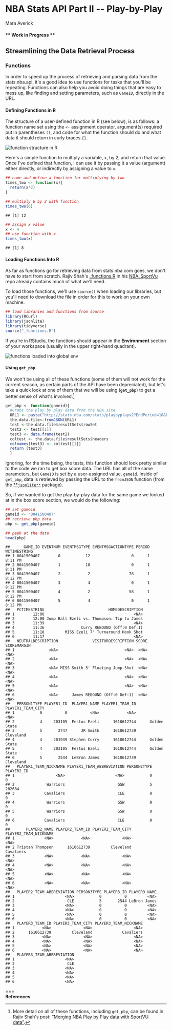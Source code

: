 # NBA Stats API Part II -- Play-by-Play
Mara Averick  



#### ** **Work in Progress** **

## Streamlining the Data Retrieval Process

### Functions

In order to speed up the process of retrieving and parsing data from the stats.nba.api, it's a good idea to use functions for tasks that you'll be repeating. Functions can also help you avoid doing things that are easy to mess up, like finding and setting parameters, such as `GameID`, directly in the URL.  

#### Defining Functions in R

The structure of a user-defined function in R (see below), is as follows: a function name set using the `<-` assignment operator, argument(s) required put in parentheses `()`, and code for what the function should do and what data it should return in curly braces `{}`. 

![function structure in R](nba_stats_pt2_files/images/function_structure.png) 

Here's a simple function to multiply a variable, `x`, by 2, and return that value. Once I've defined that function, I can use it by passing it a value (argument) either directly, or indirectly by assigning a value to `x`.


```r
## name and define a function for multiplying by two
times_two <- function(x){
  return(x*2)
}

## multiply 6 by 2 with function
times_two(6)
```

```
## [1] 12
```

```r
## assign x value
x <- 4
## use function with x
times_two(x)
```

```
## [1] 8
```

#### Loading Functions Into R

As far as functions go for retrieving data from stats.nba.com goes, we don't have to start from scratch. Rajiv Shah's [_functions.R](https://github.com/rajshah4/NBA_SportVu/blob/master/_functions.R) in his [NBA_SportVu](https://github.com/rajshah4/NBA_SportVu) repo already contains much of what we'll need.

To load those functions, we'll use `source()` when loading our libraries, but you'll need to download the file in order for this to work on your own machine.


```r
## load libraries and functions from source
library(RCurl)
library(jsonlite)
library(tidyverse)
source("_functions.R")
```

If you're in RStudio, the functions should appear in the **Environment** section of your workspace (usually in the upper right-hand quadrant).  

![functions loaded into global env](nba_stats_pt2_files/images/functions_loaded.png)

#### Using `get_pbp`

We won't be using all of these functions (some of them will not work for the current season, as certain parts of the API have been depreciated), but let's take a quick look at one of them that we will be using (**`get_pbp`**) to get a better sense of what's involved.[^1]


```r
get_pbp <- function(gameid){
  #Grabs the play by play data from the NBA site
  URL1 <- paste("http://stats.nba.com/stats/playbyplayv2?EndPeriod=10&EndRange=55800&GameID=",gameid,"&RangeType=2&StartPeriod=1&StartRange=0",sep = "")
  the.data.file<-fromJSON(URL1)
  test <-the.data.file$resultSets$rowSet
  test2 <- test[[1]]
  test3 <- data.frame(test2)
  coltest <- the.data.file$resultSets$headers
  colnames(test3) <- coltest[[1]]
  return (test3)
  }
```

Ignoring, for the time being, the tests, this function should look pretty similar to the code we ran to get box score data. The URL has all of the same parameters, but `GameID` is set by a user-assigned value, `gameid`. Inside of `get_pbp`, data is retrieved by passing the URL to the `fromJSON` function (from the [**`jsonlite**`](https://github.com/jeroenooms/jsonlite) package).

So, if we wanted to get the play-by-play data for the same game we looked at in the box score section, we would do the following:

```r
## set gameid
gameid <- "0041500407"
## retrieve pbp data
pbp <- get_pbp(gameid)

## peek at the data
head(pbp)
```

```
##      GAME_ID EVENTNUM EVENTMSGTYPE EVENTMSGACTIONTYPE PERIOD WCTIMESTRING
## 1 0041500407        0           12                  0      1      8:11 PM
## 2 0041500407        1           10                  0      1      8:11 PM
## 3 0041500407        2            2                 78      1      8:12 PM
## 4 0041500407        3            4                  0      1      8:12 PM
## 5 0041500407        4            2                 58      1      8:12 PM
## 6 0041500407        5            4                  0      1      8:12 PM
##   PCTIMESTRING                            HOMEDESCRIPTION
## 1        12:00                                       <NA>
## 2        12:00 Jump Ball Ezeli vs. Thompson: Tip to James
## 3        11:39                                       <NA>
## 4        11:36                Curry REBOUND (Off:0 Def:1)
## 5        11:18         MISS Ezeli 7' Turnaround Hook Shot
## 6        11:17                                       <NA>
##   NEUTRALDESCRIPTION               VISITORDESCRIPTION SCORE SCOREMARGIN
## 1               <NA>                             <NA>  <NA>        <NA>
## 2               <NA>                             <NA>  <NA>        <NA>
## 3               <NA> MISS Smith 5' Floating Jump Shot  <NA>        <NA>
## 4               <NA>                             <NA>  <NA>        <NA>
## 5               <NA>                             <NA>  <NA>        <NA>
## 6               <NA>      James REBOUND (Off:0 Def:1)  <NA>        <NA>
##   PERSON1TYPE PLAYER1_ID  PLAYER1_NAME PLAYER1_TEAM_ID PLAYER1_TEAM_CITY
## 1           0          0          <NA>            <NA>              <NA>
## 2           4     203105  Festus Ezeli      1610612744      Golden State
## 3           5       2747      JR Smith      1610612739         Cleveland
## 4           4     201939 Stephen Curry      1610612744      Golden State
## 5           4     203105  Festus Ezeli      1610612744      Golden State
## 6           5       2544  LeBron James      1610612739         Cleveland
##   PLAYER1_TEAM_NICKNAME PLAYER1_TEAM_ABBREVIATION PERSON2TYPE PLAYER2_ID
## 1                  <NA>                      <NA>           0          0
## 2              Warriors                       GSW           5     202684
## 3             Cavaliers                       CLE           0          0
## 4              Warriors                       GSW           0          0
## 5              Warriors                       GSW           0          0
## 6             Cavaliers                       CLE           0          0
##       PLAYER2_NAME PLAYER2_TEAM_ID PLAYER2_TEAM_CITY PLAYER2_TEAM_NICKNAME
## 1             <NA>            <NA>              <NA>                  <NA>
## 2 Tristan Thompson      1610612739         Cleveland             Cavaliers
## 3             <NA>            <NA>              <NA>                  <NA>
## 4             <NA>            <NA>              <NA>                  <NA>
## 5             <NA>            <NA>              <NA>                  <NA>
## 6             <NA>            <NA>              <NA>                  <NA>
##   PLAYER2_TEAM_ABBREVIATION PERSON3TYPE PLAYER3_ID PLAYER3_NAME
## 1                      <NA>           0          0         <NA>
## 2                       CLE           5       2544 LeBron James
## 3                      <NA>           0          0         <NA>
## 4                      <NA>           0          0         <NA>
## 5                      <NA>           0          0         <NA>
## 6                      <NA>           0          0         <NA>
##   PLAYER3_TEAM_ID PLAYER3_TEAM_CITY PLAYER3_TEAM_NICKNAME
## 1            <NA>              <NA>                  <NA>
## 2      1610612739         Cleveland             Cavaliers
## 3            <NA>              <NA>                  <NA>
## 4            <NA>              <NA>                  <NA>
## 5            <NA>              <NA>                  <NA>
## 6            <NA>              <NA>                  <NA>
##   PLAYER3_TEAM_ABBREVIATION
## 1                      <NA>
## 2                       CLE
## 3                      <NA>
## 4                      <NA>
## 5                      <NA>
## 6                      <NA>
```



===  
**References**

[^1]: More detail on all of these functions, including `get_pbp`, can be found in Rajiv Shah's post: [“Merging NBA Play by Play data with SportVU data”](http://projects.rajivshah.com/sportvu/PBP_NBA_SportVu.html).

